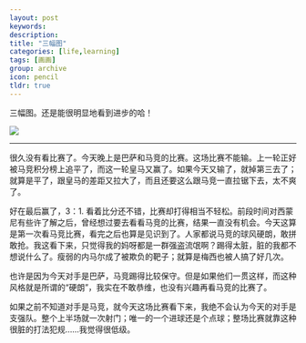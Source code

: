 ```yaml
---
layout: post
keywords: 
description: 
title: "三幅图"
categories: [life,learning]
tags: [画画]
group: archive
icon: pencil
tldr: true
---
```



三幅图。还是能很明显地看到进步的哈！

<img src="../../../../../image/post/150111-3paintings.jpg" />


---

很久没有看比赛了。今天晚上是巴萨和马竞的比赛。这场比赛不能输。上一轮正好被马竞积分榜上追平了，而这一轮皇马又赢了。如果今天又输了，就掉第三去了；就算是平了，跟皇马的差距又拉大了，而且还要这么跟马竞一直拉锯下去，太不爽了。

好在最后赢了，3：1. 看着比分还不错，比赛却打得相当不轻松。前段时间对西蒙尼有些许了解之后，曾经想过要去看看马竞的比赛，结果一直没有机会。今天这算是第一次看马竞比赛，看完之后也算是见识到了。人家都说马竞的球风硬朗，敢拼敢抢。我这看下来，只觉得我的妈呀都是一群强盗流氓啊？踢得太脏，脏的我都不想说什么了。瘦弱的内马尔成了被欺负的靶子；就算是梅西也被人搞了好几次。

也许是因为今天对手是巴萨，马竞踢得比较保守。但是如果他们一贯这样，而这种风格就是所谓的“硬朗”，我实在不敢恭维，也没有兴趣再看马竞的比赛了。

如果之前不知道对手是马竞，就今天这场比赛看下来，我绝不会认为今天的对手是支强队。整个上半场就一次射门；唯一的一个进球还是个点球；整场比赛就靠这种很脏的打法犯规……我觉得很低级。

